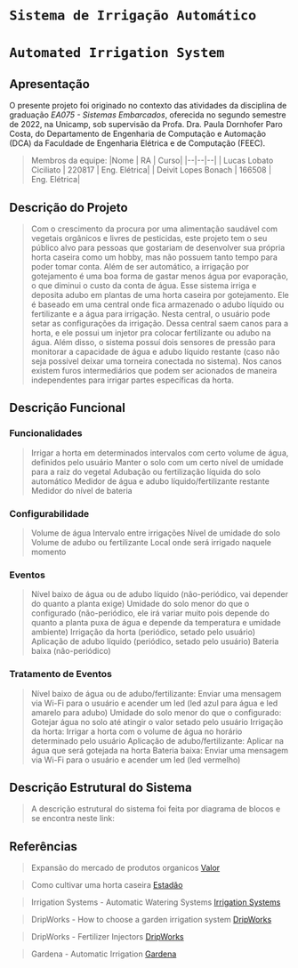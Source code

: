 # `Sistema de Irrigação Automático`
# `Automated Irrigation System`

## Apresentação

O presente projeto foi originado no contexto das atividades da disciplina de graduação *EA075 - Sistemas Embarcados*, 
oferecida no segundo semestre de 2022, na Unicamp, sob supervisão da Profa. Dra. Paula Dornhofer Paro Costa, do Departamento de Engenharia de Computação e Automação (DCA) da Faculdade de Engenharia Elétrica e de Computação (FEEC).

> Membros da equipe:
> |Nome  | RA | Curso|
> |--|--|--|
> | Lucas Lobato Ciciliato  | 220817  | Eng. Elétrica|
> | Deivit Lopes Bonach  | 166508  | Eng. Elétrica|


## Descrição do Projeto
> Com o crescimento da procura por uma alimentação saudável com vegetais orgânicos e livres de pesticidas, este projeto tem o seu público alvo para pessoas que
> gostariam de desenvolver sua própria horta caseira como um hobby, mas não possuem tanto tempo para poder tomar conta. Além de ser automático, a irrigação por
> gotejamento é uma boa forma de gastar menos água por evaporação, o que diminui o custo da conta de água. 
> Esse sistema irriga e deposita adubo em plantas de uma horta caseira por gotejamento. Ele é baseado em uma central onde fica armazenado o adubo líquido
> ou fertilizante e a água para irrigação. Nesta central, o usuário pode setar as configurações da irrigação.
> Dessa central saem canos para a horta, e ele possui um injetor pra colocar fertilizante ou adubo na água. 
> Além disso, o sistema possuí dois sensores de pressão para monitorar a capacidade de água e
> adubo líquido restante (caso não seja possível deixar uma torneira conectada no sistema). Nos canos existem furos intermediários que podem ser acionados de maneira independentes para irrigar partes específicas da horta.
> 

## Descrição Funcional

### Funcionalidades
> Irrigar a horta em determinados intervalos com certo volume de água, definidos pelo usuário
> Manter o solo com um certo nível de umidade para a raiz do vegetal
> Adubação ou fertilização líquida do solo automático
> Medidor de água e adubo líquido/fertilizante restante
> Medidor do nível de bateria

### Configurabilidade
> Volume de água
> Intervalo entre irrigações
> Nível de umidade do solo
> Volume de adubo ou fertilizante
> Local onde será irrigado naquele momento

### Eventos
> Nível baixo de água ou de adubo líquido (não-periódico, vai depender do quanto a planta exige)
> Umidade do solo menor do que o configurado (não-periódico, ele irá variar muito pois depende do quanto a planta puxa de água e depende
> da temperatura e umidade ambiente)
> Irrigação da horta (periódico, setado pelo usuário)
> Aplicação de adubo líquido (periódico, setado pelo usuário)
> Bateria baixa (não-periódico)

### Tratamento de Eventos
> Nível baixo de água ou de adubo/fertilizante: Enviar uma mensagem via Wi-Fi para o usuário e acender um led (led azul para água e led amarelo para adubo)
> Umidade do solo menor do que o configurado: Gotejar água no solo até atingir o valor setado pelo usuário
> Irrigação da horta: Irrigar a horta com o volume de água no horário determinado pelo usuário
> Aplicação de adubo/fertilizante: Aplicar na água que será gotejada na horta
> Bateria baixa: Enviar uma mensagem via Wi-Fi para o usuário e acender um led (led vermelho)

## Descrição Estrutural do Sistema
> A descrição estrutural do sistema foi feita por diagrama de blocos e se encontra neste link:
> 

## Referências
> Expansão do mercado de produtos organicos [Valor](https://valor.globo.com/empresas/esg/noticia/2022/09/09/de-cosmeticos-a-alimentos-mercado-de-produtos-verdes-esta-em-franca.ghtml)
 
> Como cultivar uma horta caseira [Estadão](https://revistacasaejardim.globo.com/Casa-e-Jardim/Paisagismo/noticia/2022/08/10-dicas-simples-e-certeiras-para-ter-uma-horta-caseira-saudavel.html)

> Irrigation Systems - Automatic Watering Systems [Irrigation Systems](https://www.gardeners.com/how-to/about-snip-n-drip/7886.html)

> DripWorks - How to choose a garden irrigation system [DripWorks](https://www.dripworks.com/blog/how-to-choose-a-garden-irrigation-system)

> DripWorks - Fertilizer Injectors [DripWorks](https://www.dripworks.com/drip-irrigation/fertilizer-injectors)

> Gardena - Automatic Irrigation [Gardena](https://www.gardena.com/int/products/guidance/automatic-irrigation/)
